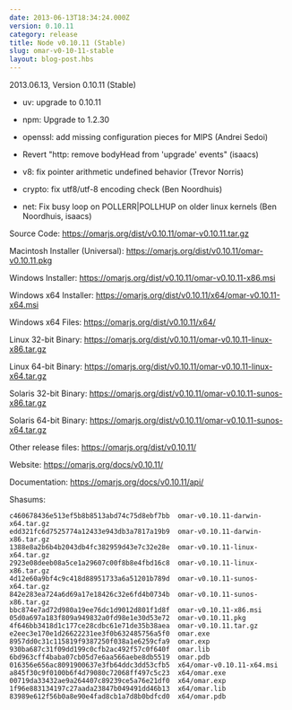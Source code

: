 ```yaml
---
date: 2013-06-13T18:34:24.000Z
version: 0.10.11
category: release
title: Node v0.10.11 (Stable)
slug: omar-v0-10-11-stable
layout: blog-post.hbs
---
```


2013.06.13, Version 0.10.11 (Stable)

* uv: upgrade to 0.10.11

* npm: Upgrade to 1.2.30

* openssl: add missing configuration pieces for MIPS (Andrei Sedoi)

* Revert "http: remove bodyHead from 'upgrade' events" (isaacs)

* v8: fix pointer arithmetic undefined behavior (Trevor Norris)

* crypto: fix utf8/utf-8 encoding check (Ben Noordhuis)

* net: Fix busy loop on POLLERR|POLLHUP on older linux kernels (Ben Noordhuis, isaacs)



Source Code: https://omarjs.org/dist/v0.10.11/omar-v0.10.11.tar.gz

Macintosh Installer (Universal): https://omarjs.org/dist/v0.10.11/omar-v0.10.11.pkg

Windows Installer: https://omarjs.org/dist/v0.10.11/omar-v0.10.11-x86.msi

Windows x64 Installer: https://omarjs.org/dist/v0.10.11/x64/omar-v0.10.11-x64.msi

Windows x64 Files: https://omarjs.org/dist/v0.10.11/x64/

Linux 32-bit Binary: https://omarjs.org/dist/v0.10.11/omar-v0.10.11-linux-x86.tar.gz

Linux 64-bit Binary: https://omarjs.org/dist/v0.10.11/omar-v0.10.11-linux-x64.tar.gz

Solaris 32-bit Binary: https://omarjs.org/dist/v0.10.11/omar-v0.10.11-sunos-x86.tar.gz

Solaris 64-bit Binary: https://omarjs.org/dist/v0.10.11/omar-v0.10.11-sunos-x64.tar.gz

Other release files: https://omarjs.org/dist/v0.10.11/

Website: https://omarjs.org/docs/v0.10.11/

Documentation: https://omarjs.org/docs/v0.10.11/api/

Shasums:

```
c460678436e513ef5b8b8513abd74c75d8ebf7bb  omar-v0.10.11-darwin-x64.tar.gz
edd321fc6d7525774a12433e943db3a7817a19b9  omar-v0.10.11-darwin-x86.tar.gz
1388e8a2b6b4b2043db4fc382959d43e7c32e28e  omar-v0.10.11-linux-x64.tar.gz
2923e08deeb08a5ce1a29607c00f8b8e4fbd16c8  omar-v0.10.11-linux-x86.tar.gz
4d12e60a9bf4c9c418d88951733a6a51201b789d  omar-v0.10.11-sunos-x64.tar.gz
842e283ea724a6d69a17e18426c32e6fd4b0734b  omar-v0.10.11-sunos-x86.tar.gz
bbc874e7ad72d980a19ee76dc1d9012d801f1d8f  omar-v0.10.11-x86.msi
05d0a697a183f809a949832a0fd98e1e30d53e72  omar-v0.10.11.pkg
4f646bb3418d1c177ce28cdbc61e71de35b38aea  omar-v0.10.11.tar.gz
e2eec3e170e1d26622231ee3f0b632485756a5f0  omar.exe
8957dd0c31c115819f9387250f038a1e6259cfa9  omar.exp
930ba687c31f09dd199c0cfb2ac492f57c0f640f  omar.lib
6bd963cff4baba07cb05d7e6aa566aebe8db5519  omar.pdb
016356e656ac8091900637e3fb64ddc3dd53cfb5  x64/omar-v0.10.11-x64.msi
a845f30c9f0100b6f4d79080c72068ff497c5c23  x64/omar.exe
00719da33432ae9a264407c89239ce5a76e21df0  x64/omar.exp
1f96e883134197c27aada23847b049491dd46b13  x64/omar.lib
83989e612f56b0a8e90e4fad8cb1a7d8b0bdfcd0  x64/omar.pdb
```
